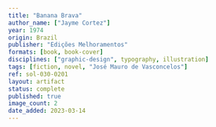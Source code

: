 ```yaml
---
title: "Banana Brava"
author_name: ["Jayme Cortez"]
year: 1974
origin: Brazil
publisher: "Edições Melhoramentos"
formats: [book, book-cover]
disciplines: ["graphic-design", typography, illustration]
tags: [fiction, novel, "José Mauro de Vasconcelos"]
ref: sol-030-0201
layout: artifact
status: complete
published: true
image_count: 2
date_added: 2023-03-14
---
```

